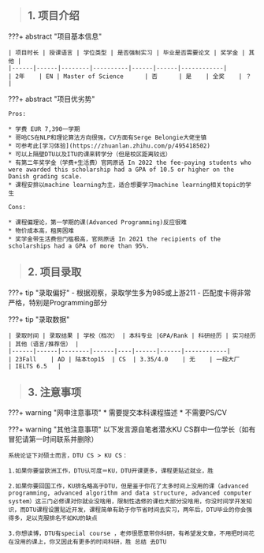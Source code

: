 > ## **1. 项目介绍**

???+ abstract "项目基本信息" 

    | 项目时长 | 授课语言 | 学位类型 | 是否强制实习 | 毕业是否需要论文 | 奖学金 | 其他 |
    |------|------|--------|----------|------|------|------------|
    | 2年    | EN | Master of Science      | 否      | 是    | 全奖    | ？          |

???+ abstract "项目优劣势" 

    Pros:

    * 学费 EUR 7,390一学期
    * 哥哈CS在NLP和理论算法方向很强，CV方面有Serge Belongie大佬坐镇
    * 可参考此[学习体验](https://zhuanlan.zhihu.com/p/495418502)
    * 可以上隔壁DTU以及ITU的课来转学分（但是校区距离较远）
    * 有第二年奖学金（学费+生活费）官网原话 In 2022 the fee-paying students who were awarded this scholarship had a GPA of 10.5 or higher on the Danish grading scale.
    * 课程安排以machine learning为主，适合想要学习machine learning相关topic的学生
    
    Cons:

    * 课程偏理论，第一学期的课(Advanced Programming)反应很难
    * 物价成本高，租房困难
    * 奖学金带生活费但门槛极高，官网原话 In 2021 the recipients of the scholarships had a GPA of more than 95%.

> ## **2. 项目录取**

???+ tip "录取偏好"
    - 根据观察，录取学生多为985或上游211
    - 匹配度卡得非常严格，特别是Programming部分

???+ tip "录取数据"

    | 录取时间 | 录取结果 | 学校（档次） | 本科专业 |GPA/Rank | 科研经历 | 实习经历 | 其他（语言/推荐信） |
    |------|------|--------|------|----|------|------|------------|
    | 23Fall    | AD | 陆本top15  | CS  | 3.35/4.0    | 无    | 一段大厂    | IELTS 6.5   |


> ## **3. 注意事项**

???+ warning "网申注意事项"
    * 需要提交本科课程描述
    * 不需要PS/CV

???+ warning "其他注意事项"
    以下发言源自笔者潜水KU CS群中一位学长（如有冒犯请第一时间联系并删除）

    系统论证下对硕士而言，DTU CS > KU CS：

    1.如果你要留欧洲工作，DTU认可度＝KU，DTU开课更多，课程更贴近就业，胜 

    2.如果你要回国工作，KU排名略高于DTU，但是鉴于你花了太多时间上没用的课（advanced programming, advanced algorithm and data structure, advanced computer system）这三门必修课对你就业没啥用，限制性选修的课也大部分没啥用，你没时间学开发知识，而DTU课程设置贴近开发，课程简单有助于你节省时间去实习，两年后，DTU毕业的你会强得多，足以克服排名不如KU的缺点 

    3.你想读博，DTU有special course ，老师很愿意带你科研，有希望发文章，不用把时间花在没用的课上，你又因此有更多的时间科研，胜 总结 去DTU

